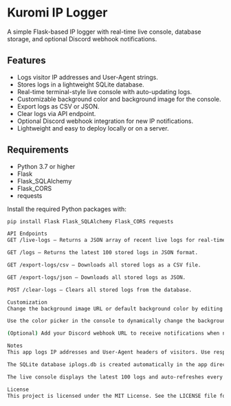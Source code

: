 # Kuromi IP Logger

A simple Flask-based IP logger with real-time live console, database storage, and optional Discord webhook notifications.

## Features

- Logs visitor IP addresses and User-Agent strings.
- Stores logs in a lightweight SQLite database.
- Real-time terminal-style live console with auto-updating logs.
- Customizable background color and background image for the console.
- Export logs as CSV or JSON.
- Clear logs via API endpoint.
- Optional Discord webhook integration for new IP notifications.
- Lightweight and easy to deploy locally or on a server.

## Requirements

- Python 3.7 or higher
- Flask
- Flask_SQLAlchemy
- Flask_CORS
- requests

Install the required Python packages with:

```bash
pip install Flask Flask_SQLAlchemy Flask_CORS requests

API Endpoints
GET /live-logs — Returns a JSON array of recent live logs for real-time display.

GET /logs — Returns the latest 100 stored logs in JSON format.

GET /export-logs/csv — Downloads all stored logs as a CSV file.

GET /export-logs/json — Downloads all stored logs as JSON.

POST /clear-logs — Clears all stored logs from the database.

Customization
Change the background image URL or default background color by editing the inline CSS in the TERMINAL_HTML variable inside app.py.

Use the color picker in the console to dynamically change the background color.

(Optional) Add your Discord webhook URL to receive notifications when new IPs are logged.

Notes
This app logs IP addresses and User-Agent headers of visitors. Use responsibly and comply with privacy laws.

The SQLite database iplogs.db is created automatically in the app directory.

The live console displays the latest 100 logs and auto-refreshes every second.

License
This project is licensed under the MIT License. See the LICENSE file for details.
